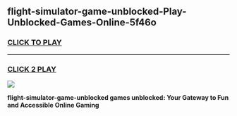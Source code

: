 
## flight-simulator-game-unblocked-Play-Unblocked-Games-Online-5f46o
<h3>
<a href="https://premium76.site?title=flight-simulator-game-unblocked&ref=24A">CLICK TO PLAY</a></h3>
<hr>

<h3>
<a href="https://premium76.site?title=flight-simulator-game-unblocked&ref=24A">CLICK 2 PLAY</a>
  
</h3>

<a href="https://premium76.site?title=flight-simulator-game-unblocked&ref=24A"><img src="https://clearcache.store/games.png"></a>


**flight-simulator-game-unblocked games unblocked: Your Gateway to Fun and Accessible Online Gaming**
